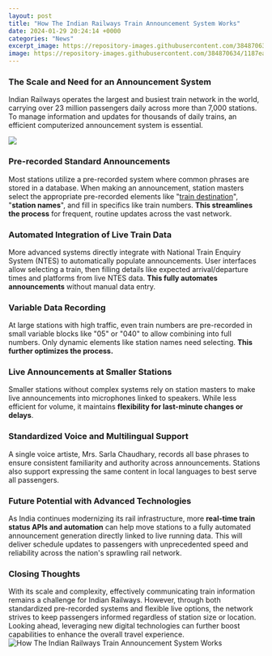 ```yaml
---
layout: post
title: "How The Indian Railways Train Announcement System Works"
date: 2024-01-29 20:24:14 +0000
categories: "News"
excerpt_image: https://repository-images.githubusercontent.com/384870634/1187ea80-e23b-11eb-8c5f-293d534fc038
image: https://repository-images.githubusercontent.com/384870634/1187ea80-e23b-11eb-8c5f-293d534fc038
---
```


### The Scale and Need for an Announcement System
Indian Railways operates the largest and busiest train network in the world, carrying over 23 million passengers daily across more than 7,000 stations. To manage information and updates for thousands of daily trains, an efficient computerized announcement system is essential.   

![](https://i.ytimg.com/vi/C8NwpgjAezo/maxresdefault.jpg)
### Pre-recorded Standard Announcements  
Most stations utilize a pre-recorded system where common phrases are stored in a database. When making an announcement, station masters select the appropriate pre-recorded elements like "[train destination](https://fistore.mysenprints.com/collection/alegre)", "**station names**", and fill in specifics like train numbers. **This streamlines the process** for frequent, routine updates across the vast network.
### Automated Integration of Live Train Data
More advanced systems directly integrate with National Train Enquiry System (NTES) to automatically populate announcements. User interfaces allow selecting a train, then filling details like expected arrival/departure times and platforms from live NTES data. **This fully automates announcements** without manual data entry. 
### Variable Data Recording 
At large stations with high traffic, even train numbers are pre-recorded in small variable blocks like "05" or "040" to allow combining into full numbers. Only dynamic elements like station names need selecting. **This further optimizes the process.**
### Live Announcements at Smaller Stations
Smaller stations without complex systems rely on station masters to make live announcements into microphones linked to speakers. While less efficient for volume, it maintains **flexibility for last-minute changes or delays**.
### Standardized Voice and Multilingual Support  
A single voice artiste, Mrs. Sarla Chaudhary, records all base phrases to ensure consistent familiarity and authority across announcements. Stations also support expressing the same content in local languages to best serve all passengers.
### Future Potential with Advanced Technologies
As India continues modernizing its rail infrastructure, more **real-time train status APIs and automation** can help move stations to a fully automated announcement generation directly linked to live running data. This will deliver schedule updates to passengers with unprecedented speed and reliability across the nation's sprawling rail network.
### Closing Thoughts
With its scale and complexity, effectively communicating train information remains a challenge for Indian Railways. However, through both standardized pre-recorded systems and flexible live options, the network strives to keep passengers informed regardless of station size or location. Looking ahead, leveraging new digital technologies can further boost capabilities to enhance the overall travel experience.
![How The Indian Railways Train Announcement System Works](https://repository-images.githubusercontent.com/384870634/1187ea80-e23b-11eb-8c5f-293d534fc038)